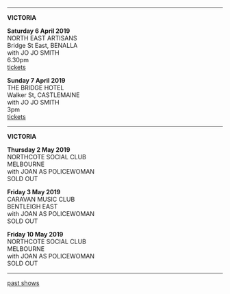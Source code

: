 * * * * * 

**VICTORIA**    

**Saturday 6 April 2019**  
NORTH EAST ARTISANS       
Bridge St East, BENALLA        
with JO JO SMITH  
6.30pm    
[tickets](https://www.trybooking.com/BBUIX)   

**Sunday 7 April 2019**  
THE BRIDGE HOTEL      
Walker St, CASTLEMAINE        
with JO JO SMITH  
3pm  
[tickets](https://thebridgehotel.oztix.com.au/outlet/event/10815e50-e816-4e15-b386-ddde4cdbffb5)          

* * * * * 

**VICTORIA**    

**Thursday 2 May 2019**  
NORTHCOTE SOCIAL CLUB         
MELBOURNE          
with JOAN AS POLICEWOMAN     
SOLD OUT    

**Friday 3 May 2019**  
CARAVAN MUSIC CLUB         
BENTLEIGH EAST            
with JOAN AS POLICEWOMAN     
SOLD OUT    
    
**Friday 10 May 2019**  
NORTHCOTE SOCIAL CLUB         
MELBOURNE          
with JOAN AS POLICEWOMAN     
SOLD OUT    

* * * * *  
 
[past shows](?p=shows/archive/)
